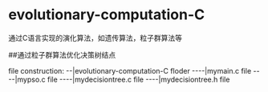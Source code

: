 # evolutionary-computation-C
通过C语言实现的演化算法，如遗传算法，粒子群算法等

##通过粒子群算法优化决策树结点

file construction:
--|evolutionary-computation-C  floder
----|mymain.c                  file
----|mypso.c                   file
----|mydecisiontree.c          file
----|mydecisiontree.h          file
